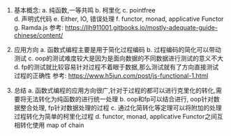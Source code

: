 1. 基本概念:
a. 纯函数,一等共鸣
b. 柯里化
c. pointfree  
d. 声明式代码
e. Either, IO, 错误处理
f. functor, monad, applicative Functor
g. Ramda.js
参考: https://llh911001.gitbooks.io/mostly-adequate-guide-chinese/content/

2. 应用方向
a. 函数式编程主要是用于简化过程编码
b. 过程编码的简化可以带动测试
c. oop的测试难度较大是因为是面向数据的不同数据进行测试的意义不大
d. fp的测试就比较容易针对过程不着眼于数据,那么测试就有了方向直接测试过程的正确性
参考: https://www.h5jun.com/post/js-functional-1.html

3. 总结
a. 函数式编程的应用方向很广,针对于过程的都可以进行克里化的转化,需要将无法转化为纯函数的进行统一处理
b. oop和fp可以结合进行, oop针对数据整合处理, fp针对数据处理的过程
c. 通过化简转化等定理可以将附加的处理过程转化为简单的柯里化过程
d. functor, monad, applicative Functor之间互相转化使用 map of chain 

